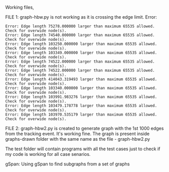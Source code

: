 Working files,

FILE 1: graph-hbw.py is not working as it is crossing the edge limit.
Error:
```
Error: Edge length 75278.000000 larger than maximum 65535 allowed.
Check for overwide node(s).
Error: Edge length 74540.000000 larger than maximum 65535 allowed.
Check for overwide node(s).
Error: Edge length 103250.000000 larger than maximum 65535 allowed.
Check for overwide node(s).
Error: Edge length 103349.000000 larger than maximum 65535 allowed.
Check for overwide node(s).
Error: Edge length 74522.000000 larger than maximum 65535 allowed.
Check for overwide node(s).
Error: Edge length 74522.000000 larger than maximum 65535 allowed.
Check for overwide node(s).
Error: Edge length 414043.319493 larger than maximum 65535 allowed.
Check for overwide node(s).
Error: Edge length 103340.000000 larger than maximum 65535 allowed.
Check for overwide node(s).
Error: Edge length 103991.983276 larger than maximum 65535 allowed.
Check for overwide node(s).
Error: Edge length 103479.178778 larger than maximum 65535 allowed.
Check for overwide node(s).
Error: Edge length 103970.535179 larger than maximum 65535 allowed.
Check for overwide node(s).
```

FILE 2: graph-hbw2.py is created to generate graph with the 1st 1000 edges from the tracking event. It's working fine. The graph is present inside graphs-drawn folder with the same name as the file - graph-hbw2.py

The test folder will contain programs with all the test cases just to check if my code is working for all case senarios.

gSpan: Using gSpan to find subgraphs from a set of graphs
